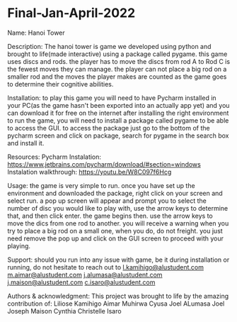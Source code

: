 # Final-Jan-April-2022
Name:
Hanoi Tower

Description:
The hanoi tower is game we developed using python and brought to life(made interactive) using a package called pygame.
this game uses discs and rods. the player has to move the discs from rod A to Rod C is the fewest moves they can manage. 
the player can not place a big rod on a smaller rod and the moves the player makes are counted as the game goes to determine their cognitive abilities.

Installation:
to play this game you will need to have Pycharm installed in your PC(as the game hasn't been exported into an actually app yet) and you can download it for free on the internet
after installing the right environment to run the game, you will need to install a package called pygame to be able to access the GUI. 
to access the package just go to the bottom of the pycharm screen and click on package, search for pygame in the search box and install it.

Resources:
Pycharm Instalation: https://www.jetbrains.com/pycharm/download/#section=windows
Instalation walkthrough: https://youtu.be/W8C097f6Hcg

Usage:
the game is very simple to run. once you have set up the environment and downloaded the package, right click on your screen and select run. a pop up screen will appear and prompt you
to select the number of disc you would like to play with, use the arrow keys to determine that, and then click enter. 
the game begins then. use the arrow keys to move the dics from one rod to another. you will receive a warning when you try to place a big rod on a small one, when you do, do not freight.
you just need remove the pop up and click on the GUI screen to proceed with your playing.

Support:
should you run into any issue with game, be it during installation or running, do not hesitate to reach out to 
l.kamihigo@alustudent.com
m.aimar@alustudent.com
j.alumasa@alustudent.com
j.maison@alustudent.com
c.isaro@alustudent.com

Authors & acknowledgment:
This project was brought to life by the amazing contribution of:
Liliose Kamihigo 
Aimar Muhirwa Cyusa 
Joel ALumasa
Joel Joseph Maison
Cynthia Christelle Isaro
